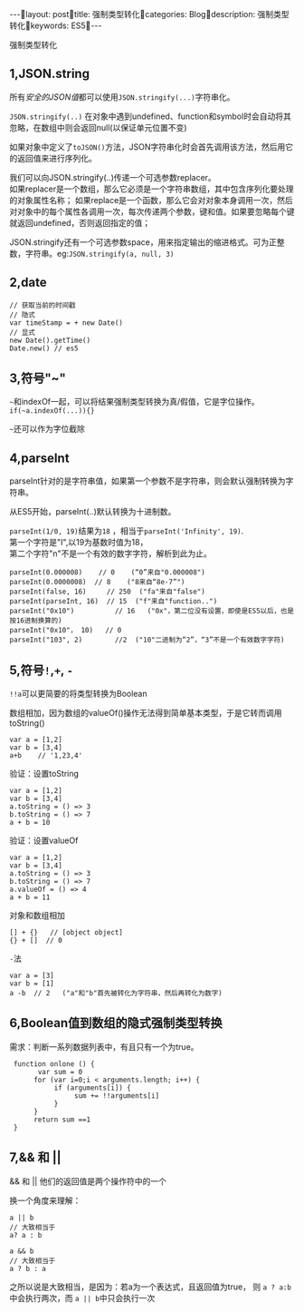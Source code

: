 ﻿﻿﻿﻿﻿﻿---layout: posttitle: 强制类型转化categories: Blogdescription: 强制类型转化keywords:  ES5---强制类型转化1,JSON.string-----所有*安全的JSON值*都可以使用`JSON.stringify(...)`字符串化。`JSON.stringify(..)` 在对象中遇到undefined、function和symbol时会自动将其忽略，在数组中则会返回null(以保证单元位置不变)如果对象中定义了`toJSON()`方法，JSON字符串化时会首先调用该方法，然后用它的返回值来进行序列化。我们可以向JSON.stringify(..)传递一个可选参数replacer。      如果replacer是一个数组，那么它必须是一个字符串数组，其中包含序列化要处理的对象属性名称；如果replace是一个函数，那么它会对对象本身调用一次，然后对对象中的每个属性各调用一次，每次传递两个参数，键和值。如果要忽略每个键就返回undefined，否则返回指定的值；JSON.stringify还有一个可选参数space，用来指定输出的缩进格式。可为正整数，字符串。eg:`JSON.stringify(a, null, 3)`2,date----    // 获取当前的时间戳    // 隐式    var timeStamp = + new Date()    // 显式    new Date().getTime()    Date.new() // es53,符号"~"------`~`和indexOf一起，可以将结果强制类型转换为真/假值，它是字位操作。        `if(~a.indexOf(...)){}``~`还可以作为字位截除4,parseInt------parseInt针对的是字符串值，如果第一个参数不是字符串，则会默认强制转换为字符串。从ES5开始，parseInt(..)默认转换为十进制数。`parseInt(1/0, 19)`结果为`18`  ，相当于`parseInt('Infinity', 19)`.      第一个字符是"I",以19为基数时值为18，    第二个字符"n"不是一个有效的数字字符，解析到此为止。    parseInt(0.000008)    // 0    (“0”来自"0.000008")    parseInt(0.0000008)  // 8    ("8来自“8e-7”")    parseInt(false, 16)     // 250  ("fa"来自"false")    parseInt(parseInt, 16)  // 15  ("f"来自"function..")    parseInt("0x10")          // 16   ("0x"，第二位没有设置，即使是ES5以后，也是按16进制换算的)    parseInt("0x10"， 10)   // 0    parseInt("103", 2)        //2  ("10"二进制为“2”，“3”不是一个有效数字字符)5,符号`!`,`+`, `-`------`!!a`可以更简要的将类型转换为Boolean数组相加，因为数组的valueOf()操作无法得到简单基本类型，于是它转而调用toString()    var a = [1,2]    var b = [3,4]    a+b    // '1,23,4'验证：设置toString    var a = [1,2]    var b = [3,4]    a.toString = () => 3    b.toString = () => 7    a + b = 10验证：设置valueOf    var a = [1,2]    var b = [3,4]    a.toString = () => 3    b.toString = () => 7    a.valueOf = () => 4    a + b = 11对象和数组相加    [] + {}   // [object object]    {} + []  // 0`-`法    var a = [3]    var b = [1]    a -b  // 2   ("a"和"b"首先被转化为字符串，然后再转化为数字)6,Boolean值到数组的隐式强制类型转换------需求：判断一系列数据列表中，有且只有一个为true。     function onlone () {           var sum = 0          for (var i=0;i < arguments.length; i++) {               if (arguments[i]) {                    sum += !!arguments[i]               }          }          return sum ==1     }7,&& 和 || ------&& 和 || 他们的返回值是两个操作符中的一个换一个角度来理解：    a || b    // 大致相当于    a? a : b    a && b    // 大致相当于    a ? b : a之所以说是大致相当，是因为：若a为一个表达式，且返回值为true，则 `a ? a:b` 中会执行两次，而 `a || b`中只会执行一次